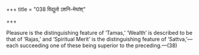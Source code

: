 +++
title = "038 विद्युतो ऽशनि-मेघांश्"

+++

Pleasure is the distinguishing feature of ‘Tamas,’ ‘Wealth’ is described to be that of ‘Rajas,’ and ‘Spiritual Merit’ is the distinguishing feature of ‘Sattva,’—each succeeding one of these being superior to the preceding.—(38)